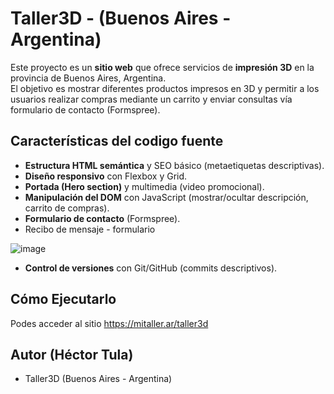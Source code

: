 # Taller3D - (Buenos Aires - Argentina)

Este proyecto es un **sitio web** que ofrece servicios de **impresión 3D** en la provincia de Buenos Aires, Argentina.  
El objetivo es mostrar diferentes productos impresos en 3D y permitir a los usuarios realizar compras mediante un carrito y enviar consultas vía formulario de contacto (Formspree).

## Características del codigo fuente 

- **Estructura HTML semántica** y SEO básico (metaetiquetas descriptivas).
- **Diseño responsivo** con Flexbox y Grid.
- **Portada (Hero section)** y multimedia (video promocional).
- **Manipulación del DOM** con JavaScript (mostrar/ocultar descripción, carrito de compras).
- **Formulario de contacto** (Formspree).
- Recibo de mensaje - formulario

![image](https://github.com/user-attachments/assets/a384f1f0-dd3c-46f7-a313-61d5e793393c)

- **Control de versiones** con Git/GitHub (commits descriptivos).

## Cómo Ejecutarlo

Podes acceder al sitio https://mitaller.ar/taller3d

## Autor (Héctor Tula)

- Taller3D (Buenos Aires - Argentina)
